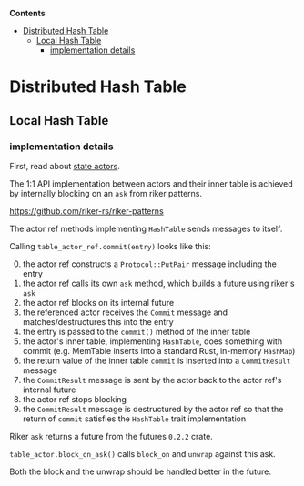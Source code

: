 <!-- START doctoc generated TOC please keep comment here to allow auto update -->
<!-- DON'T EDIT THIS SECTION, INSTEAD RE-RUN doctoc TO UPDATE -->
**Contents**

- [Distributed Hash Table](#distributed-hash-table)
  - [Local Hash Table](#local-hash-table)
    - [implementation details](#implementation-details)

<!-- END doctoc generated TOC please keep comment here to allow auto update -->

# Distributed Hash Table

## Local Hash Table

### implementation details

First, read about [state actors](/state/actors.html).

The 1:1 API implementation between actors and their inner table is achieved by
internally blocking on an `ask` from riker patterns.

https://github.com/riker-rs/riker-patterns

The actor ref methods implementing `HashTable` sends messages to itself.

Calling `table_actor_ref.commit(entry)` looks like this:

0. the actor ref constructs a `Protocol::PutPair` message including the entry
0. the actor ref calls its own `ask` method, which builds a future using riker's `ask`
0. the actor ref blocks on its internal future
0. the referenced actor receives the `Commit` message and matches/destructures this into the entry
0. the entry is passed to the `commit()` method of the inner table
0. the actor's inner table, implementing `HashTable`, does something with commit (e.g. MemTable inserts into a standard Rust, in-memory `HashMap`)
0. the return value of the inner table `commit` is inserted into a `CommitResult` message
0. the `CommitResult` message is sent by the actor back to the actor ref's internal future
0. the actor ref stops blocking
0. the `CommitResult` message is destructured by the actor ref so that the return of `commit` satisfies the `HashTable` trait implementation

Riker `ask` returns a future from the futures `0.2.2` crate.

`table_actor.block_on_ask()` calls `block_on` and `unwrap` against this ask.

Both the block and the unwrap should be handled better in the future.
